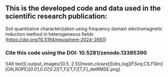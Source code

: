 ## This is the developed code and data used in the scientific research publication: 
Soil quantitative characterization using frequency domain electromagnetic induction method in heterogeneous fields (https://doi.org/10.5194/egusphere-2024-2693)

### Cite this code using the DOI: 10.5281/zenodo.13385390
![Alt text](.output_images/[0.5, 2.5]_[mean,closest]_[obs,log]_[FSeq,CS,FSlin]_[GN,ROPE]_[0.01,0.07,0.2]_[T,F]_[T,F]_[T,F]_detRMSE.png)


